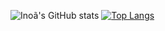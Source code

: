 ![Inoã's GitHub stats](https://github-readme-stats.vercel.app/api?username=InoaPSilva&count_private=true&show_icons=true&theme=radical)
[![Top Langs](https://github-readme-stats.vercel.app/api/top-langs/?username=InoaPSilva&layout=compact)](https://github.com/InoaPSilva/github-readme-stats)

